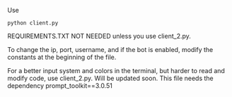 Use
```
python client.py
```
REQUIREMENTS.TXT NOT NEEDED unless you use client_2.py.

To change the ip, port, username, and if the bot is enabled, modify the constants at the beginning of the file.

For a better input system and colors in the terminal, but harder to read and modify code, use client_2.py. Will be updated soon. This file needs the dependency prompt_toolkit==3.0.51
